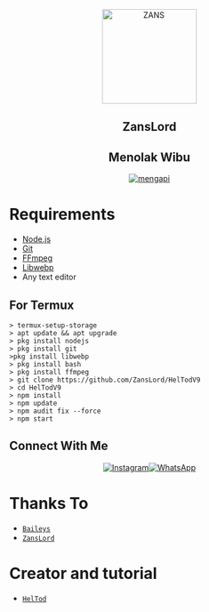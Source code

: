 <div align="center">
<img src="https://i.postimg.cc/PxHzByxG/20211031-234304.jpg" alt="ZANS" width="170" />

## ZansLord
## Menolak Wibu
</div>

<p align="center">
  <a href="https://github.com/ZansLord><img title="Author" src="https://img.shields.io/badge/Author-yogipw-red.svg?style=for-the-badge&logo=github" /></a>
</p>
<p align="center">
<a href="#"><img title="mengapi" src="https://img.shields.io/static/v1?label=FREE&message=SELF_BOT&color=red"></a>
</p>

# Requirements
* [Node.js](https://nodejs.org/en/)
* [Git](https://git-scm.com/downloads)
* [FFmpeg](https://github.com/BtbN/FFmpeg-Builds/releases/download/autobuild-2020-12-08-13-03/ffmpeg-n4.3.1-26-gca55240b8c-win64-gpl-4.3.zip)
* [Libwebp](https://developers.google.com/speed/webp/download)
* Any text editor


## For Termux
```
> termux-setup-storage
> apt update && apt upgrade
> pkg install nodejs
> pkg install git 
>pkg install libwebp 
> pkg install bash
> pkg install ffmpeg
> git clone https://github.com/ZansLord/HelTodV9
> cd HelTodV9
> npm install
> npm update
> npm audit fix --force
> npm start
```


## Connect With Me
<p align="center">
 <a href="https://instagram.com/abdulmalik_4342"><img alt="Instagram" src="https://img.shields.io/badge/Instagram-E4405F?style=for-the-badge&logo=instagram&logoColor=black"/></a><a href="https://wa.me/+6285869074622"><img alt="WhatsApp" src="https://img.shields.io/badge/WhatsApp-25D366?style=for-the-badge&logo=whatsapp&logoColor=black"/></a>
</p>

# Thanks To
* [`Baileys`](https://github.com/adiwajshing/Baileys)
* [`ZansLord`](https://github.com/ZansLord)

# Creator and tutorial
* [`HelTod`](https://youtu.be/IamDIs5gmVE)
